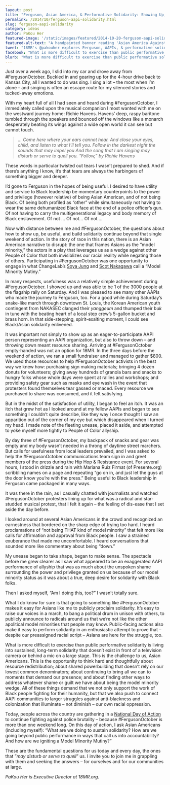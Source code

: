 ```yaml
---
layout: post
title: "Ferguson, Asian America, & Performative Solidarity: Showing Up, Staying Shown"
permalink: /2014/10/ferguson-aapi-solidarity.html
slug: ferguson-aapi-solidarity
category: ideas
author: PaKou Her
featured-image: '/static/images/featured/2014-10-20-ferguson-aapi-solidarity.jpg'
featured-alt-text: "A handpainted banner reading 'Asian America Against Police Brutality NAKASEC KRC...' Part of the text is cut off by the cropping."
tweet: "18MR's @pakouher explores Ferguson, AAPIs, & performative solidarity"
facebook: "What is more difficult to exercise than public performative solidarity is living into sustained, long-term solidarity that doesn’t exist in front of a television camera or behind a mic on a large stage. This is the challenge."
blurb: "What is more difficult to exercise than public performative solidarity is living into sustained, long-term solidarity that doesn’t exist in front of a television camera or behind a mic on a large stage. This is the challenge to us, Asian Americans. This is the opportunity to think hard and thoughtfully about resource redistribution; about shared powerbuilding that doesn’t rely on our lowest common denominators; about continuing to bring all we can to moments that demand our presence; and about finding other ways to address whatever shame or guilt we have about being the model minority wedge."
---
```


Just over a week ago, I slid into my car and drove away from #FergusonOctober. Buckled in and gearing up for the 4-hour drive back to Kansas City, all I wanted to do was sing. I sing a lot – the most when I’m alone – and singing is often an escape route for my silenced stories and tucked-away emotions.

With my heart full of all I had seen and heard during #FergusonOctober, I immediately called upon the musical companion I most wanted with me on the westward journey home: Richie Havens. Havens’ deep, raspy baritone tumbled through the speakers and bounced off the windows like a monarch desperately beating its wings against a wide open world it can see but cannot touch.

> _… Come here where your ears cannot hear.
> And close your eyes, child, and listen to what I’ll tell you. 
> Follow in the darkest night the sounds that may impel you
> And the song that I am singing may disturb or serve to quell you. 
> “Follow,” by Richie Havens_

These words in particular twisted out tears I wasn’t prepared to shed. And if there’s anything I know, it’s that tears are always the harbingers of something bigger and deeper.

I’d gone to Ferguson in the hopes of being useful. I desired to have utility and service to Black leadership be momentary counterpoints to the power and privilege (however relative) of being Asian American, and of not being Black. Of being both profiled as “other” while simultaneously not having to wear the same dehumanized Black face at the end of a police officer’s gun. Of not having to carry the multigenerational legacy and body memory of Black enslavement. Of not … Of not… Of not …

Now with distance between me and #FergusonOctober, the questions about how to show up, be useful, and build solidarity continue beyond that single weekend of action. In the story of race in this nation, there is an Asian American narrative to disrupt: the one that frames Asians as the “model minority,” the actors in a play that leverages us as a wedge against other People of Color that both invisiblizes our racial reality while negating those of others. Participating in #FergusonOctober was one opportunity to engage in what ChangeLab’s [Soya Jung](http://www.racefiles.com/2014/10/13/model-minority-mutiny/) and [Scot Nakagawa](http://www.racefiles.com/2014/10/10/calling-for-a-model-minority-mutiny-fergusonoctober/) call a “Model Minority Mutiny.”

In many respects, usefulness was a relatively simple achievement during #FergusonOctober. I showed up and was able to be 1 of the 3000 people at the flagship rally on Saturday. And I was pleased to see many other AAPIs who made the journey to Ferguson, too. For a good while during Saturday’s snake-like march through downtown St. Louis, the Korean American youth contingent from NAKASEC clanged their _yanggeum_ and thumped their _buk_ in tune with the beating heart of a local step crew’s 5-gallon bucket and brass horn. In that side-stepping, spirit-exalting moment, I could see Black/Asian solidarity enlivened.

It was important not simply to show up as an eager-to-participate AAPI person representing an AAPI organization, but also to throw down – and throwing down meant resource sharing. Arriving at #FergusonOctober empty-handed was not an option for 18MR. In the three days before the weekend of action, we ran a small fundraiser and managed to gather $800. We used those resources to help #FergusonOctober activists in the best way we knew how: purchasing sign making materials; bringing 4 dozen donuts for volunteers; giving away hundreds of granola bars and snacks to hungry folks whose whole days were spent at rallies and workshops; and providing safety gear such as masks and eye wash in the event that protesters found themselves tear gassed or maced. Every resource we purchased to share was consumed, and it felt satisfying.

But in the midst of the satisfaction of utility, I began to feel an itch. It was an itch that grew hot as I looked around at my fellow AAPIs and began to see something I couldn’t quite describe, like they way I once thought I saw an apparition out of the corner of my eye but which disappeared when I turned my head. I made note of the fleeting unease, placed it aside, and attempted to yoke myself more tightly to People of Color allyship.

By day three of #FergusonOctober, my backpack of snacks and gear was empty and my body wasn’t needed in a throng of daytime street marchers. But calls for usefulness from local leaders prevailed, and I was asked to help the #FergusonOctober communications team sign in and greet members of the press during the Hip Hop & Resistance event. For several hours, I stood in drizzle and rain with Mariana Ruiz Firmat (of Presente.org) scribbling names on a page and repeating “go on in, and just let the guys at the door know you’re with the press.” Being useful to Black leadership in Ferguson came packaged in many ways.

It was there in the rain, as I casually chatted with journalists and watched #FergusonOctober protesters lining up for what was a radical and star-studded musical protest, that I felt it again – the feeling of dis-ease that I set aside the day before.

I looked around at several Asian Americans in the crowd and recognized an earnestness that bordered on the sharp edge of trying too hard. I heard proclamations of “not being THAT kind of model minority” that felt more like calls for affirmation and approval from Black people. I saw a strained exuberance that made me uncomfortable. I heard conversations that sounded more like commentary about being “down.”

My unease began to take shape, began to make sense. The spectacle before me grew clearer as I saw what appeared to be an exaggerated AAPI performance of allyship that was as much about the unspoken shame surrounding the power and privilege granted on us because of our model minority status as it was about a true, deep desire for solidarity with Black folks.

Then I asked myself, “Am I doing this, too?” I wasn’t totally sure.

What I do know for sure is that going to something like #FergusonOctober makes it easy for Asians like me to publicly proclaim solidarity. It’s easy to raise our voices in a march, to bang a political drum in unison with others, to publicly announce to radicals around us that we’re not like the other apolitical model minorities that people may know. Public-facing actions also make it easy to perform solidarity in an enthusiastic attempt to prove that – despite our preassigned racial script – Asians are here for the struggle, too.

What is more difficult to exercise than public performative solidarity is living into sustained, long-term solidarity that doesn’t exist in front of a television camera or behind a mic on a large stage. This is the challenge to us, Asian Americans. This is the opportunity to think hard and thoughtfully about resource redistribution; about shared powerbuilding that doesn’t rely on our lowest common denominators; about continuing to bring all we can to moments that demand our presence; and about finding other ways to address whatever shame or guilt we have about being the model minority wedge. All of these things demand that we not only support the work of Black people fighting for their humanity, but that we also push to connect AAPI communities to larger struggles against anti-blackness and colonization that illuminate – not diminish – our own racial oppression.

Today, people across the country are gathering in a [National Day of Action](http://fergusonoctober.com/) to continue fighting against police brutality – because #FergusonOctober is more than one weekend long. On this day of action, I ask Asian Americans (including myself): “What are we doing to sustain solidarity? How are we going beyond public performance in ways that call us into accountability? And how are we igniting a Model Minority Mutiny?”

These are the fundamental questions for us today and every day, the ones that ”_may disturb or serve to quell_” us. I invite you to join me in grappling with them and seeking the answers – for ourselves and for our communities at large.

_PaKou Her is Executive Director at 18MR.org._